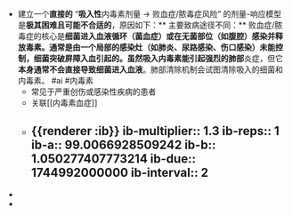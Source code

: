 - 建立一个**直接的** “**吸入性**内毒素剂量 -> 败血症/脓毒症风险” 的剂量-响应模型是**极其困难且可能不合适的**，原因如下：**
  主要致病途径不同：** 败血症/脓毒症的核心是**细菌进入血液循环（菌血症）**或在无菌部位（如腹腔）感染并释放毒素。通常是由一个局部的感染灶（如肺炎、尿路感染、伤口感染）未能控制，细菌突破屏障入血引起的。虽然吸入内毒素能引起强烈的**肺部**炎症，但它**本身通常不会直接导致细菌进入血液**。肺部清除机制会试图清除吸入的细菌和内毒素。 #ai #内毒素
	- 常见于严重创伤或感染性疾病的患者
	- 关联[[内毒素血症]]
	- {{renderer :ib}}
	  ib-multiplier:: 1.3
	  ib-reps:: 1
	  ib-a:: 99.0066928509242
	  ib-b:: 1.050277407773214
	  ib-due:: 1744992000000
	  ib-interval:: 2
		-
-
-